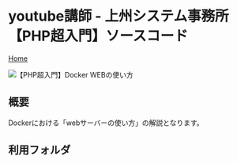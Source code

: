 # youtube講師 - 上州システム事務所【PHP超入門】ソースコード


[Home](https://github.com/y-oota-joshu/php-beginner-code/wiki)


![【PHP超入門】Docker WEBの使い方](https://user-images.githubusercontent.com/84372249/127011970-93df52dc-461a-471c-825c-05f9b3276f77.png)


## 概要
Dockerにおける「webサーバーの使い方」の解説となります。


## 利用フォルダ
[]()

